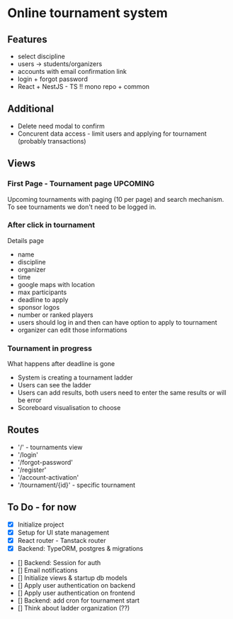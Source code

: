 # Online tournament system

## Features

- select discipline
- users -> students/organizers
- accounts with email confirmation link
- login + forgot password
- React + NestJS - TS !! mono repo + common

## Additional

- Delete need modal to confirm
- Concurent data access - limit users and applying for tournament (probably transactions)

## Views

### First Page - Tournament page UPCOMING

Upcoming tournaments with paging (10 per page) and search mechanism.
To see tournaments we don't need to be logged in.

### After click in tournament

Details page

- name
- discipline
- organizer
- time
- google maps with location
- max participants
- deadline to apply
- sponsor logos
- number or ranked players
- users should log in and then can have option to apply to tournament
- organizer can edit those informations

### Tournament in progress

What happens after deadline is gone

- System is creating a tournament ladder
- Users can see the ladder
- Users can add results, both users need to enter the same results or will be error
- Scoreboard visualisation to choose

## Routes

- '/' - tournaments view
- '/login'
- '/forgot-password'
- '/register'
- '/account-activation'
- '/tournament/{id}' - specific tournament

## To Do - for now

- [x] Initialize project
- [x] Setup for UI state management
- [x] React router - Tanstack router
- [x] Backend: TypeORM, postgres & migrations
- [] Backend: Session for auth
- [] Email notifications
- [] Initialize views & startup db models
- [] Apply user authentication on backend
- [] Apply user authentication on frontend
- [] Backend: add cron for tournament start
- [] Think about ladder organization (??)
